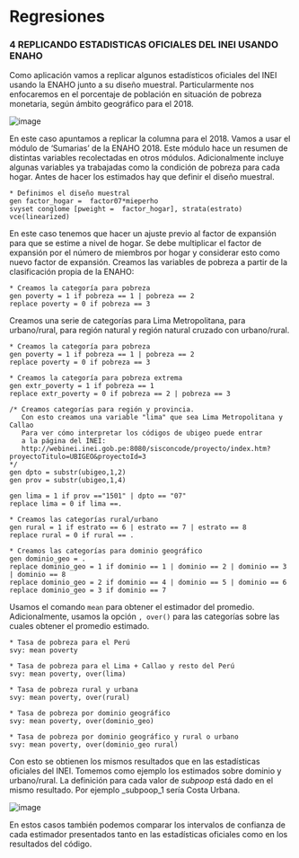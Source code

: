 # Regresiones

### 4 REPLICANDO ESTADISTICAS OFICIALES DEL INEI USANDO ENAHO


Como aplicación vamos a replicar algunos estadísticos oficiales del INEI usando la ENAHO junto a su diseño muestral. Particularmente nos enfocaremos en el porcentaje de población en situación de pobreza monetaria, según ámbito geográfico para el 2018.

![image](https://user-images.githubusercontent.com/106888200/224205636-f6c3869e-0a9d-4bfd-b257-5e6e650cf0e0.png)

En este caso apuntamos a replicar la columna para el 2018.
Vamos a usar el módulo de ‘Sumarias’ de la ENAHO 2018. Este módulo hace un resumen de distintas variables recolectadas en otros módulos. Adicionalmente incluye algunas variables ya trabajadas como la condición de pobreza para cada hogar. Antes de hacer los estimados hay que definir el diseño muestral.

```
* Definimos el diseño muestral 
gen factor_hogar =  factor07*mieperho
svyset conglome [pweight =  factor_hogar], strata(estrato) vce(linearized) 
```

En este caso tenemos que hacer un ajuste previo al factor de expansión para que se estime a nivel de hogar. Se debe multiplicar el factor de expansión por el número de miembros por hogar y considerar esto como nuevo factor de expansión.
Creamos las variables de pobreza a partir de la clasificación propia de la ENAHO:

```
* Creamos la categoría para pobreza 
gen poverty = 1 if pobreza == 1 | pobreza == 2
replace poverty = 0 if pobreza == 3
```

Creamos una serie de categorías para Lima Metropolitana, para urbano/rural, para región natural y región natural cruzado con urbano/rural.

```
* Creamos la categoría para pobreza 
gen poverty = 1 if pobreza == 1 | pobreza == 2
replace poverty = 0 if pobreza == 3

* Creamos la categoría para pobreza extrema
gen extr_poverty = 1 if pobreza == 1 
replace extr_poverty = 0 if pobreza == 2 | pobreza == 3

/* Creamos categorías para región y provincia.
   Con esto creamos una variable "lima" que sea Lima Metropolitana y Callao
   Para ver cómo interpretar los códigos de ubigeo puede entrar
   a la página del INEI:
   http://webinei.inei.gob.pe:8080/sisconcode/proyecto/index.htm?proyectoTitulo=UBIGEO&proyectoId=3
*/
gen dpto = substr(ubigeo,1,2)
gen prov = substr(ubigeo,1,4)

gen lima = 1 if prov =="1501" | dpto == "07"
replace lima = 0 if lima ==. 

* Creamos las categorías rural/urbano
gen rural = 1 if estrato == 6 | estrato == 7 | estrato == 8
replace rural = 0 if rural == .

* Creamos las categorías para dominio geográfico
gen dominio_geo = .
replace dominio_geo = 1 if dominio == 1 | dominio == 2 | dominio == 3 | dominio == 8
replace dominio_geo = 2 if dominio == 4 | dominio == 5 | dominio == 6 
replace dominio_geo = 3 if dominio == 7
```

Usamos el comando `mean` para obtener el estimador del promedio. Adicionalmente, usamos la opción `, over()` para las categorías sobre las cuales obtener el promedio estimado.

```
* Tasa de pobreza para el Perú
svy: mean poverty

* Tasa de pobreza para el Lima + Callao y resto del Perú
svy: mean poverty, over(lima)

* Tasa de pobreza rural y urbana
svy: mean poverty, over(rural)

* Tasa de pobreza por dominio geográfico
svy: mean poverty, over(dominio_geo)

* Tasa de pobreza por dominio geográfico y rural o urbano
svy: mean poverty, over(dominio_geo rural)
```

Con esto se obtienen los mismos resultados que en las estadísticas oficiales del INEI. Tomemos como ejemplo los estimados sobre dominio y urbano/rural.
La definición para cada valor de _subpoop_ está dado en el mismo resultado. Por ejemplo _subpoop_1 sería Costa Urbana.

![image](https://user-images.githubusercontent.com/106888200/224205804-f714eff5-1ea2-469f-8737-b9e54581d992.png)

En estos casos también podemos comparar los intervalos de confianza de cada estimador presentados tanto en las estadísticas oficiales como en los resultados del código.
